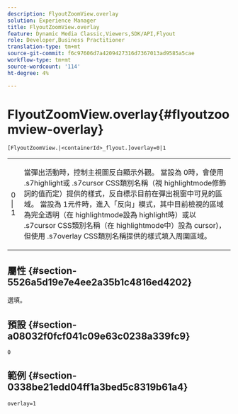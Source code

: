 ```yaml
---
description: FlyoutZoomView.overlay
solution: Experience Manager
title: FlyoutZoomView.overlay
feature: Dynamic Media Classic,Viewers,SDK/API,Flyout
role: Developer,Business Practitioner
translation-type: tm+mt
source-git-commit: f6c97606d7a4209427316d7367013ad9585a5cae
workflow-type: tm+mt
source-wordcount: '114'
ht-degree: 4%

---
```



# FlyoutZoomView.overlay{#flyoutzoomview-overlay}

`[FlyoutZoomView.|<containerId>_flyout.]overlay=0|1`

<table id="table_D052090D052D4273B37872C0C7E09E4B"> 
 <tbody> 
  <tr> 
   <td colname="col1"> <p><span class="codeph"> 0 | 1</span> </p> </td> 
   <td colname="col2"> <p> 當彈出活動時，控制主視圖反白顯示外觀。 當設為<span class="codeph"> 0</span>時，會使用<span class="codeph"> .s7highlight</span>或<span class="codeph"> .s7cursor</span> CSS類別名稱（視<span class="codeph"> highlightmode</span>修飾詞的值而定）提供的樣式，反白標示目前在彈出視窗中可見的區域。 當設為<span class="codeph"> 1</span>元件時，進入「反向」模式，其中目前檢視的區域為完全透明（在<span class="codeph"> highlightmode</span>設為<span class="codeph"> highlight</span>時）或以<span class="codeph"> .s7cursor</span> CSS類別名稱（在<span class="codeph"> highlightmode</span>中）設為<span class="codeph"> cursor</span>)，但使用<span class="codeph"> .s7overlay</span> CSS類別名稱提供的樣式填入周圍區域。 </p> </td> 
  </tr> 
 </tbody> 
</table>

## 屬性 {#section-5526a5d19e7e4ee2a35b1c4816ed4202}

選填。

## 預設 {#section-a08032f0fcf041c09e63c0238a339fc9}

`0`

## 範例 {#section-0338be21edd04ff1a3bed5c8319b61a4}

`overlay=1`
